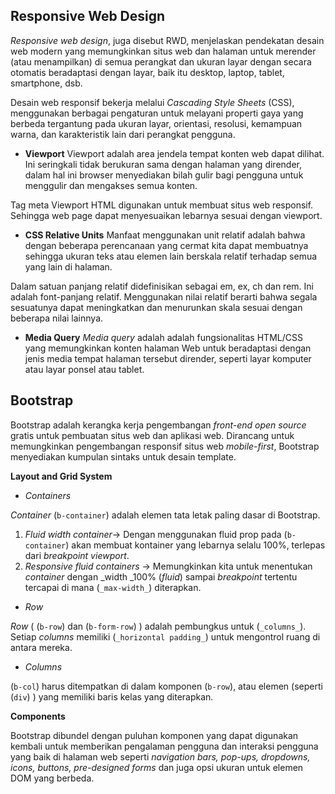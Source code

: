 ## Responsive Web Design
_Responsive web design_, juga disebut RWD, menjelaskan pendekatan desain web modern yang memungkinkan situs web dan halaman untuk merender (atau menampilkan) di semua perangkat dan ukuran layar dengan secara otomatis beradaptasi dengan layar, baik itu desktop, laptop, tablet, smartphone, dsb.

Desain web responsif bekerja melalui _Cascading Style Sheets_ (CSS), menggunakan berbagai pengaturan untuk melayani properti gaya yang berbeda tergantung pada ukuran layar, orientasi, resolusi, kemampuan warna, dan karakteristik lain dari perangkat pengguna.

- **Viewport**
Viewport adalah area jendela tempat konten web dapat dilihat. Ini seringkali tidak berukuran sama dengan halaman yang dirender, dalam hal ini browser menyediakan bilah gulir bagi pengguna untuk menggulir dan mengakses semua konten. 

Tag meta Viewport HTML  digunakan untuk membuat situs web responsif. Sehingga web page dapat menyesuaikan lebarnya sesuai dengan viewport.

- **CSS Relative Units**
Manfaat menggunakan unit relatif adalah bahwa dengan beberapa perencanaan yang cermat kita dapat membuatnya sehingga ukuran teks atau elemen lain berskala relatif terhadap semua yang lain di halaman.

Dalam satuan panjang relatif didefinisikan sebagai em, ex, ch dan rem. Ini adalah font-panjang relatif. Menggunakan nilai relatif berarti bahwa segala sesuatunya dapat meningkatkan dan menurunkan skala sesuai dengan beberapa nilai lainnya.

- **Media Query**
_Media query_ adalah adalah fungsionalitas HTML/CSS yang memungkinkan konten halaman Web untuk beradaptasi dengan jenis media tempat halaman tersebut dirender, seperti layar komputer atau layar ponsel atau tablet.

## Bootstrap
Bootstrap adalah kerangka kerja pengembangan _front-end open source_ gratis untuk pembuatan situs web dan aplikasi web. Dirancang untuk memungkinkan pengembangan responsif situs web _mobile-first_, Bootstrap menyediakan kumpulan sintaks untuk desain template.

**Layout and Grid System**

- _Containers_

_Container_ (`b-container`) adalah elemen tata letak paling dasar di Bootstrap.

1. _Fluid width container_-> Dengan menggunakan fluid prop pada (`b-container`) akan membuat kontainer yang lebarnya selalu 100%, terlepas dari _breakpoint viewport_.
2. _Responsive fluid containers_ -> Memungkinkan kita untuk menentukan _container_ dengan _width _100% (_fluid_) sampai _breakpoint_ tertentu tercapai di mana (`_max-width_`) diterapkan.

- _Row_

_Row_ ( (`b-row`) dan (`b-form-row`) ) adalah pembungkus untuk (`_columns_`). Setiap _columns_ memiliki (`_horizontal padding_`) untuk mengontrol ruang di antara mereka.

- _Columns_

(`b-col`) harus ditempatkan di dalam komponen (`b-row`), atau elemen (seperti (`div`) ) yang memiliki baris kelas yang diterapkan.

**Components**

Bootstrap dibundel dengan puluhan komponen yang dapat digunakan kembali untuk memberikan pengalaman pengguna dan interaksi pengguna yang baik di halaman web seperti _navigation bars, pop-ups, dropdowns, icons, buttons, pre-designed forms_ dan juga opsi ukuran untuk elemen DOM yang berbeda.